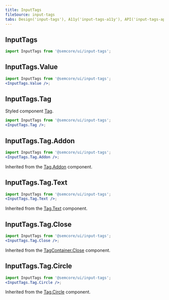 ```yaml
---
title: InputTags
fileSource: input-tags
tabs: Design('input-tags'), A11y('input-tags-a11y'), API('input-tags-api'), Example('input-tags-code'), Changelog('input-tags-changelog')
---
```


## InputTags

```jsx
import InputTags from '@semcore/ui/input-tags';
```

<TypesView type="InputTagsProps" :types={...types} />

## InputTags.Value

```jsx
import InputTags from '@semcore/ui/input-tags';
<InputTags.Value />;
```

<TypesView type="InputTagsValueProps" :types={...types} />

## InputTags.Tag

Styled component [Tag](/components/tag/tag).

```jsx
import InputTags from '@semcore/ui/input-tags';
<InputTags.Tag />;
```

<TypesView type="InputTagsTagProps" :types={...types} />

## InputTags.Tag.Addon

```jsx
import InputTags from '@semcore/ui/input-tags';
<InputTags.Tag.Addon />;
```

Inherited from the [Tag.Addon](../tag/tag-api#tag-addon) component.

## InputTags.Tag.Text

```jsx
import InputTags from '@semcore/ui/input-tags';
<InputTags.Tag.Text />;
```

Inherited from the [Tag.Text](../tag/tag-api#tag-text) component.

## InputTags.Tag.Close

```jsx
import InputTags from '@semcore/ui/input-tags';
<InputTags.Tag.Close />;
```

Inherited from the [TagContainer.Close](../tag/tag-api#tagcontainer-close) component.

## InputTags.Tag.Circle

```jsx
import InputTags from '@semcore/ui/input-tags';
<InputTags.Tag.Circle />;
```

Inherited from the [Tag.Circle](../tag/tag-api#tag-circle) component.

<script setup>import { data as types } from '@types.data.ts';</script>
